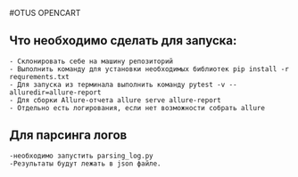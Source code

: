 #OTUS OPENCART

## Что необходимо сделать для запуска:
    - Склонировать себе на машину репозиторий
    - Выполнить команду для установки необходимых библиотек pip install -r requrements.txt
    - Для запуска из терминала выполнить команду pytest -v --alluredir=allure-report
    - Для сборки Allure-отчета allure serve allure-report
    - Отдельно есть логирования, если нет возможности собрать allure
    
## Для парсинга логов 
    -необходимо запустить parsing_log.py
    -Результаты будут лежать в json файле.
